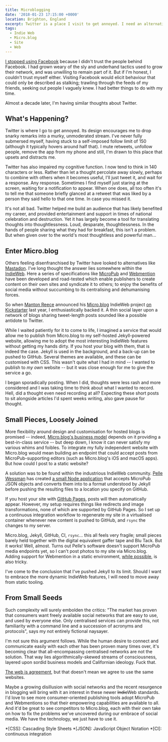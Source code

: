 ```yaml
---
title: Microblogging
date: '2018-01-23 17:15:00 +0000'
location: Brighton, England
excerpt: Twitter is a place I visit to get annoyed. I need an alternative. That alternative could be my very own website.
tags:
  - Indie Web
  - Micro.blog
  - Site
  - Web
---
```

[I stopped using Facebook][1] because I didn't trust the people behind Facebook. I had grown weary of the sly and underhand tactics used to grow their network, and was unwilling to remain part of it. But if I'm honest, I couldn't trust myself either. Visiting Facebook would elicit behaviour that could only be described as stalking; trawling through the feeds of my friends, seeking out people I vaguely knew. I had better things to do with my time.

Almost a decade later, I'm having similar thoughts about Twitter.

## What's Happening?
Twitter is where I go to get annoyed. Its design encourages me to drop snarky remarks into a murky, unmoderated stream. I've never fully submersed myself, having stuck to a self-imposed follow limit of 150 (although it typically hovers around half that). I mute retweets, unfollow people, remove the app from my phone and still, I'm drawn to this place that upsets and distracts me.

Twitter has also impaired my cognitive function. I now tend to think in 140 characters or less. Rather than let a thought percolate away slowly, perhaps to combine with others when it becomes useful, I'll just tweet it, and wait for a response. Any response. Sometimes I find myself just staring at the screen, waiting for a notification to appear. When one does, all too often it's to tell me that someone briefly glanced at a retweet that was liked by a person they said hello to that one time. In case you missed it.

It's not all bad. Twitter helped me build an audience that has likely benefited my career, and provided entertainment and support in times of national celebration and destruction. Yet it has largely become a tool for translating thoughts into thoughtlessness. Loud, desparate, thoughtlessness. In the hands of people sharing what they had for breakfast, this isn't a problem. But when given over to the world's most thoughtless and powerful man...

## Enter Micro.blog
Others feeling disenfranchised by Twitter have looked to alternatives like [Mastadon][2]. I've long thought the answer lies somewhere within the [IndieWeb][3]. Here a series of specifications like [MicroPub][4] and [Webmention][5] have been developed and road-tested which enable publishers to create content on their own sites and syndicate it to others; to enjoy the benefits of social media without succumbing to its centralising and dehumanising forces.

So when [Manton Reece][6] announced his [Micro.blog][7] IndieWeb project [on Kickstarter][8] last year, I enthusiastically backed it. A thin social layer upon a network of blogs sharing tweet-length posts sounded like a possible antidote to Twitter.

While I waited patiently for it to come to life, I imagined a service that would allow me to publish from Micro.blog to my self-hosted Jekyll-powered website, allowing me to adopt the most interesting IndieWeb features without getting my hands dirty. If you host your blog with them, that is indeed the case. Jekyll is used in the background, and a back-up can be pushed to GitHub. Several themes are available, and these can be customised with CSS. This wasn't quite what I had in mind -- I wanted to publish to *my own* website -- but it was close enough for me to give the service a go.

I began sporadically posting. When I did, thoughts were less rash and more considered and I was taking time to think about what I wanted to record. Hell, did a thought even need recording at all? Expecting these short posts to sit alongside articles I'd spent weeks writing, also gave pause for thought.

## Small Pieces, Loosely Joined
More flexibility around design and customisation for hosted blogs is promised -- indeed, [Micro.blog's business model][9] depends on it providing a best-in-class service -- but deep down, I know it can never satisfy my various whims and foibles. To integrate my fully independent website with Micro.blog would mean building an endpoint that could accept posts from MicroPub-supporting editors (such as Micro.blog's iOS and macOS apps). But how could I post to a static website?

A solution was to be found within the industrious IndieWeb community. [Pelle Wessman][10] has created [a small Node application][11] that accepts MicroPub JSON objects and converts them into to a format understood by Jekyll before pushing the resulting files to a location you specify on GitHub.

If you host your site with [GitHub Pages][12], posts will then automatically appear. However, my setup requires things like redirects and image transformations, none of which are supported by GitHub Pages. So I set up a continuous integration workflow to regenerate my site in a virtualised container whenever new content is pushed to GitHub, and `rsync` the changes to my server.

Micro.blog, Jekyll, GitHub, CI, `rsync`... this all feels very fragile; small pieces barely held together with the digital equivalent gaffer tape and Blu Tack. But it works! Well, almost. Turns out Pelle's software doesn't support MicroPub media endpoints yet, so I can't post photos to my site via Micro.blog. Adding support for Webmention in a static environment, [while possible][13], is also tricky.

I've come to the conclusion that I've pushed Jekyll to its limit. Should I want to embrace the more dynamic IndieWeb features, I will need to move away from static tooling.

## From Small Seeds
Such complexity will surely embolden the critics: "The market has proven that consumers want freely available social networks that are easy to use, and used by everyone else. Only centralised services can provide this, not familiarity with a command line and a succession of acronyms and protocols", says my not entirely fictional naysayer.

I'm not sure this argument follows. While the human desire to connect and communicate easily with each other has been proven many times over, it's becoming clear that all-encompassing centralised networks are not the solution. That way lies algorithmically-skewed streams of consciousness, layered upon sordid business models and Californian ideology. Fuck that.

[The web is agreement][14], but that doesn't mean we agree to use the same websites.

Maybe a growing disillusion with social networks and the recent resurgence in blogging will bring with it an interest in these newer ~~Indie~~Web standards. I'd love to see more consumer-oriented publishing tools adopt MicroPub and Webmentions so that their empowering capabilities are available to all. And it'd be great to see competitors to Micro.blog, each with their own take on how to fix the problems we've uncovered during our embrace of social media. We have the technology, we just have to use it.

[1]: /2010/10/purge#on-leaving-facebook-march-2009
[2]: https://joinmastodon.org
[3]: https://indiewebcamp.com
[4]: https://www.w3.org/TR/micropub/
[5]: https://www.w3.org/TR/webmention/
[6]: https://manton.org
[7]: https://micro.blog
[8]: https://www.kickstarter.com/projects/manton/indie-microblogging-owning-your-short-form-writing
[9]: http://cdevroe.com/2018/01/19/interview-manton/
[10]: https://voxpelli.com
[11]: https://github.com/voxpelli/webpage-micropub-to-github
[12]: https://pages.github.com
[13]: https://github.com/aarongustafson/jekyll-webmention_io
[14]: https://www.flickr.com/photos/psd/1805709102/

*[CSS]: Cascading Style Sheets
*[JSON]: JavaScript Object Notation
*[CI]: continuous integration

